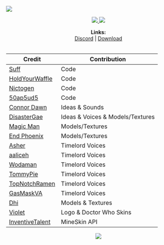 [![](https://i.imgur.com/GcUuiUW.png#center)](https://www.curseforge.com/minecraft/mc-mods/regeneration/files)

<p align="center">
<a href="https://www.curseforge.com/minecraft/mc-mods/regeneration/files">
  <img src="http://cf.way2muchnoise.eu/versions/regeneration.svg">
  <img src="http://cf.way2muchnoise.eu/regeneration.svg"> <br>
</a>

</p>
<p align="center">
  <b>Links:</b><br>
  <a href="https://discord.gg/SRsBsDp">Discord</a> |
  <a href="https://www.curseforge.com/minecraft/mc-mods/regeneration">Download</a> 
  <br><br>
</p>

| Credit | Contribution |
  | --- | --- |
  <a href="https://twitter.com/Suff1999">Suff</a> | Code
  <a href="https://github.com/HoldYourWaffle">HoldYourWaffle</a> | Code
  <a href="https://twitter.com/nictogen">Nictogen</a> | Code
  <a href="https://twitter.com/50ap5ud5">50ap5ud5</a> | Code
  <a href="https://twitter.com/TheConnorDawn">Connor Dawn</a> | Ideas & Sounds
  <a href="https://twitter.com/DisasterGaye">DisasterGae</a> | Ideas & Voices & Models/Textures
  <a href="https://twitter.com/MagicMrmann">Magic Man</a> | Models/Textures
  <a href="https://twitter.com/Phoenix26947026">End Phoenix</a> | Models/Textures
  <a href="https://twitter.com/Asher_Enterprix">Asher</a> | Timelord Voices
  <a href="https://www.fiverr.com/share/5AE3dQ">aaliceh</a> | Timelord Voices
  <a href="https://www.youtube.com/channel/UC0VxtmdbDvJO21xTqHD9S1w">Wodaman</a> | Timelord Voices
  <a href="https://www.youtube.com/channel/UCYFRnwIqr7Ps8FD_qDoWhIQ">TommyPie</a> | Timelord Voices
  <a href="https://twitter.com/TopNotchRamen">TopNotchRamen</a> | Timelord Voices
  <a href="https://twitter.com/AlotOfSpareTime">GasMaskVA</a> | Timelord Voices
  <a href="https://twitter.com/holo_modeller">Dhi</a> | Models & Textures
  <a href="https://twitter.com/LocalViolet">Violet</a> | Logo & Doctor Who Skins
  <a href="https://inventivetalent.org/">InventiveTalent</a> | MineSkin API

<p align="center">
<a href="https://www.bisecthosting.com/dontblink">
  <img src="https://www.bisecthosting.com/partners/custom-banners/dd651da3-657d-4154-9e2b-3df1d135c635.png">
</a>
</p>
